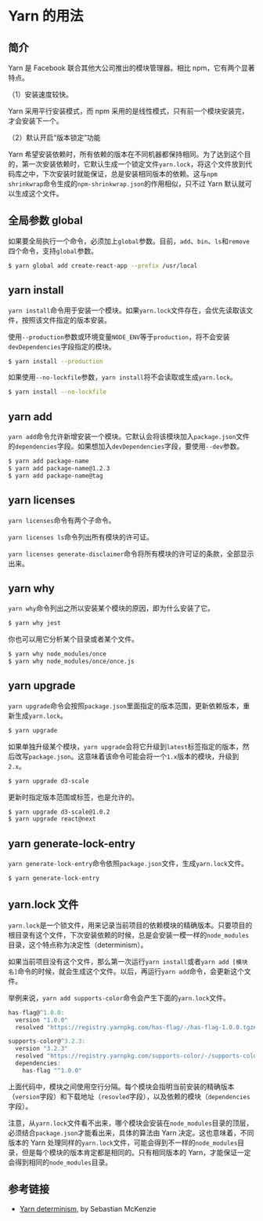 # Yarn 的用法

## 简介

Yarn 是 Facebook 联合其他大公司推出的模块管理器。相比 npm，它有两个显著特点。

（1）安装速度较快。

Yarn 采用平行安装模式，而 npm 采用的是线性模式，只有前一个模块安装完，才会安装下一个。

（2）默认开启“版本锁定”功能

Yarn 希望安装依赖时，所有依赖的版本在不同机器都保持相同。为了达到这个目的，第一次安装依赖时，它默认生成一个锁定文件`yarn.lock`，将这个文件放到代码库之中，下次安装时就能保证，总是安装相同版本的依赖。这与`npm shrinkwrap`命令生成的`npm-shrinkwrap.json`的作用相似，只不过 Yarn 默认就可以生成这个文件。

## 全局参数 global

如果要全局执行一个命令，必须加上`global`参数。目前，`add`、`bin`、`ls`和`remove`四个命令，支持`global`参数。

```bash
$ yarn global add create-react-app --prefix /usr/local
```

## yarn install

`yarn install`命令用于安装一个模块。如果`yarn.lock`文件存在，会优先读取该文件，按照该文件指定的版本安装。

使用`--production`参数或环境变量`NODE_ENV`等于`production`，将不会安装`devDependencies`字段指定的模块。

```bash
$ yarn install --production
```

如果使用`--no-lockfile`参数，`yarn install`将不会读取或生成`yarn.lock`。

```bash
$ yarn install --no-lockfile
```

## yarn add

`yarn add`命令允许新增安装一个模块。它默认会将该模块加入`package.json`文件的`dependencies`字段。如果想加入`devDependencies`字段，要使用`--dev`参数。

```bash
$ yarn add package-name
$ yarn add package-name@1.2.3
$ yarn add package-name@tag
```

## yarn licenses

`yarn licenses`命令有两个子命令。

`yarn licenses ls`命令列出所有模块的许可证。

`yarn licenses generate-disclaimer`命令将所有模块的许可证的条款，全部显示出来。

## yarn why

`yarn why`命令列出之所以安装某个模块的原因，即为什么安装了它。

```bash
$ yarn why jest
```

你也可以用它分析某个目录或者某个文件。

```bash
$ yarn why node_modules/once
$ yarn why node_modules/once/once.js
```

## yarn upgrade

`yarn upgrade`命令会按照`package.json`里面指定的版本范围，更新依赖版本，重新生成`yarn.lock`。

```bash
$ yarn upgrade
```

如果单独升级某个模块，`yarn upgrade`会将它升级到`latest`标签指定的版本，然后改写`package.json`。这意味着该命令可能会将一个`1.x`版本的模块，升级到`2.x`。

```bash
$ yarn upgrade d3-scale
```

更新时指定版本范围或标签，也是允许的。

```bash
$ yarn upgrade d3-scale@1.0.2
$ yarn upgrade react@next
```

## yarn generate-lock-entry

`yarn generate-lock-entry`命令依照`package.json`文件，生成`yarn.lock`文件。

```bash
$ yarn generate-lock-entry
```

## yarn.lock 文件

`yarn.lock`是一个锁文件，用来记录当前项目的依赖模块的精确版本。只要项目的根目录有这个文件，下次安装依赖的时候，总是会安装一模一样的`node_modules`目录，这个特点称为决定性（determinism）。

如果当前项目没有这个文件，那么第一次运行`yarn install`或者`yarn add [模块名]`命令的时候，就会生成这个文件。以后，再运行`yarn add`命令，会更新这个文件。

举例来说，`yarn add supports-color`命令会产生下面的`yarn.lock`文件。

```javascript
has-flag@^1.0.0:
  version "1.0.0"
  resolved "https://registry.yarnpkg.com/has-flag/-/has-flag-1.0.0.tgz#9d9e793165ce017a00f00418c43f942a7b1d11fa"

supports-color@^3.2.3:
  version "3.2.3"
  resolved "https://registry.yarnpkg.com/supports-color/-/supports-color-3.2.3.tgz#65ac0504b3954171d8a64946b2ae3cbb8a5f54f6"
  dependencies:
    has-flag "^1.0.0"
```

上面代码中，模块之间使用空行分隔。每个模块会指明当前安装的精确版本（`version`字段）和下载地址（`resovled`字段），以及依赖的模块（`dependencies`字段）。

注意，从`yarn.lock`文件看不出来，哪个模块会安装在`node_modules`目录的顶层，必须结合`package.json`才能看出来，具体的算法由 Yarn 决定。这也意味着，不同版本的 Yarn 处理同样的`yarn.lock`文件，可能会得到不一样的`node_modules`目录，但是每个模块的版本肯定都是相同的。只有相同版本的 Yarn，才能保证一定会得到相同的`node_modules`目录。

## 参考链接

- [Yarn determinism](https://yarnpkg.com/blog/2017/05/31/determinism/), by Sebastian McKenzie
